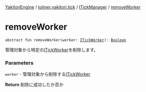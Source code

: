 [YakitoriEngine](../../index.md) / [toliner.yakitori.tick](../index.md) / [ITickManager](index.md) / [removeWorker](./remove-worker.md)

# removeWorker

`abstract fun removeWorker(worker: `[`ITickWorker`](../-i-tick-worker/index.md)`): `[`Boolean`](https://kotlinlang.org/api/latest/jvm/stdlib/kotlin/-boolean/index.html)

管理対象から特定の[ITickWorker](../-i-tick-worker/index.md)を削除します。

### Parameters

`worker` - 管理対象から削除する[ITickWorker](../-i-tick-worker/index.md)

**Return**
削除に成功したか否か

